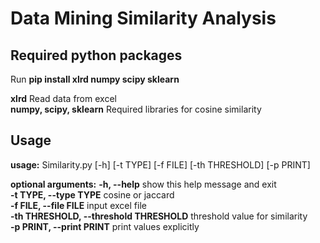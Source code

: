 # Data Mining Similarity Analysis

## Required python packages
Run **pip install xlrd numpy scipy sklearn**

**xlrd** Read data from excel  
**numpy, scipy, sklearn** Required libraries for cosine similarity 

## Usage
**usage:** Similarity.py [-h] [-t TYPE] [-f FILE] [-th THRESHOLD] [-p PRINT]

**optional arguments:**
  **-h, --help**            show this help message and exit  
  **-t TYPE, --type TYPE**  cosine or jaccard  
  **-f FILE, --file FILE**  input excel file  
  **-th THRESHOLD, --threshold THRESHOLD**
                        threshold value for similarity  
  **-p PRINT, --print PRINT** 
                        print values explicitly
